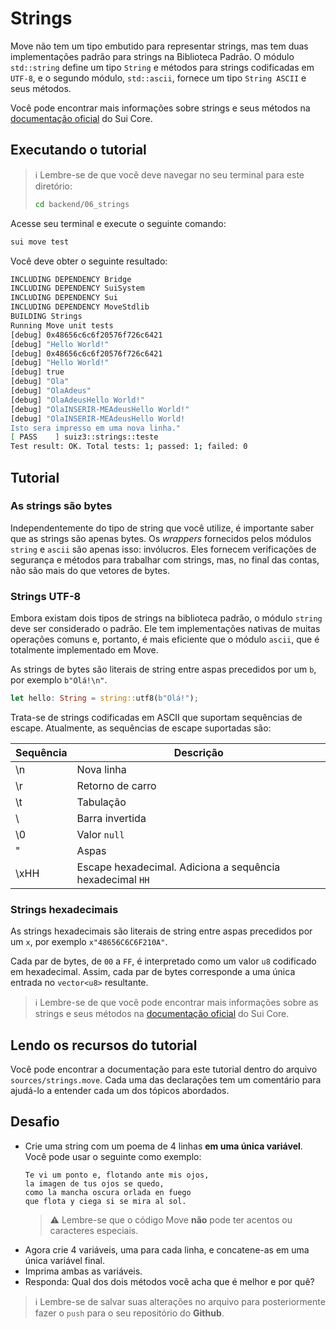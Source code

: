 # Strings

Move não tem um tipo embutido para representar strings, mas tem duas implementações padrão para strings na Biblioteca Padrão. O módulo `std::string` define um tipo `String` e métodos para strings codificadas em `UTF-8`, e o segundo módulo, `std::ascii`, fornece um tipo `String ASCII` e seus métodos.

Você pode encontrar mais informações sobre strings e seus métodos na [documentação oficial](https://github.com/sui-labs/sui-core/blob/main/sui-move/framework/move-stdlib/doc/string.md) do Sui Core.

## Executando o tutorial

> :information_source: Lembre-se de que você deve navegar no seu terminal para este diretório:
>```sh
>cd backend/06_strings
>```

Acesse seu terminal e execute o seguinte comando:

```sh
sui move test
```

Você deve obter o seguinte resultado:
```sh
INCLUDING DEPENDENCY Bridge
INCLUDING DEPENDENCY SuiSystem
INCLUDING DEPENDENCY Sui
INCLUDING DEPENDENCY MoveStdlib
BUILDING Strings
Running Move unit tests
[debug] 0x48656c6c6f20576f726c6421
[debug] "Hello World!"
[debug] 0x48656c6c6f20576f726c6421
[debug] "Hello World!"
[debug] true
[debug] "Ola"
[debug] "OlaAdeus"
[debug] "OlaAdeusHello World!"
[debug] "OlaINSERIR-MEAdeusHello World!"
[debug] "OlaINSERIR-MEAdeusHello World!
Isto sera impresso em uma nova linha."
[ PASS    ] suiz3::strings::teste
Test result: OK. Total tests: 1; passed: 1; failed: 0
```

## Tutorial

### As strings são bytes

Independentemente do tipo de string que você utilize, é importante saber que as strings são apenas bytes. Os *wrappers* fornecidos pelos módulos `string` e `ascii` são apenas isso: invólucros. Eles fornecem verificações de segurança e métodos para trabalhar com strings, mas, no final das contas, não são mais do que vetores de bytes.

### Strings UTF-8

Embora existam dois tipos de strings na biblioteca padrão, o módulo `string` deve ser considerado o padrão. Ele tem implementações nativas de muitas operações comuns e, portanto, é mais eficiente que o módulo `ascii`, que é totalmente implementado em Move.

As strings de bytes são literais de string entre aspas precedidos por um `b`, por exemplo `b"Olá!\n"`.

```rust
let hello: String = string::utf8(b"Olá!");
```

Trata-se de strings codificadas em ASCII que suportam sequências de escape. Atualmente, as sequências de escape suportadas são:

|Sequência|Descrição|
|---|---|
|\n|Nova linha|
|\r|Retorno de carro|
|\t|Tabulação|
|\\ |Barra invertida|
|\0|Valor `null`|
|\"|Aspas|
|\xHH|Escape hexadecimal. Adiciona a sequência hexadecimal `HH`|

### Strings hexadecimais

As strings hexadecimais são literais de string entre aspas precedidos por um `x`, por exemplo `x"48656C6C6F210A"`.

Cada par de bytes, de `00` a `FF`, é interpretado como um valor `u8` codificado em hexadecimal. Assim, cada par de bytes corresponde a uma única entrada no `vector<u8>` resultante.

> :information_source: Lembre-se de que você pode encontrar mais informações sobre as strings e seus métodos na [documentação oficial](https://github.com/sui-labs/sui-core/blob/main/sui-move/framework/move-stdlib/doc/string.md) do Sui Core.

## Lendo os recursos do tutorial

Você pode encontrar a documentação para este tutorial dentro do arquivo `sources/strings.move`. Cada uma das declarações tem um comentário para ajudá-lo a entender cada um dos tópicos abordados.

## Desafio

* Crie uma string com um poema de 4 linhas **em uma única variável**. Você pode usar o seguinte como exemplo:
    ```
    Te vi um ponto e, flotando ante mis ojos,
    la imagen de tus ojos se quedo,
    como la mancha oscura orlada en fuego
    que flota y ciega si se mira al sol.
    ```
    > :warning: Lembre-se que o código Move **não** pode ter acentos ou caracteres especiais.
* Agora crie 4 variáveis, uma para cada linha, e concatene-as em uma única variável final.
* Imprima ambas as variáveis.
* Responda: Qual dos dois métodos você acha que é melhor e por quê?

> :information_source: Lembre-se de salvar suas alterações no arquivo para posteriormente fazer o `push` para o seu repositório do **Github**.
